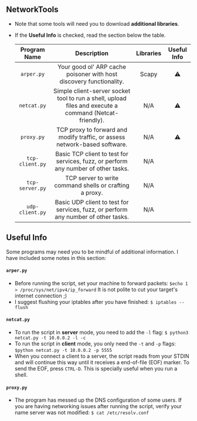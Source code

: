 ## NetworkTools

* Note that some tools will need you to download **additional libraries**.
* If the **Useful Info** is checked, read the section below the table.


   | Program Name | Description| Libraries| Useful Info |
   | :--------: | :---: | :---: | :---: | 
   | `arper.py`| Your good ol' ARP cache poisoner with host discovery functionality. | Scapy |⚠️ |
   | `netcat.py`| Simple client-server socket tool to run a shell, upload files and execute a command (Netcat-friendly). | N/A | ⚠️ |
   | `proxy.py`| TCP proxy to forward and modify traffic, or assess network-based software. | N/A |⚠️|
   | `tcp-client.py`| Basic TCP client to test for services, fuzz, or perform any number of other tasks. | N/A | |
   | `tcp-server.py`| TCP server to write command shells or crafting a proxy. | N/A ||
   | `udp-client.py`| Basic UDP client to test for services, fuzz, or perform any number of other tasks. | N/A ||

## Useful Info

Some programs may need you to be mindful of additional information. I have included some notes in this section:
   
#### `arper.py`

* Before running the script, set your machine to forward packets: `$echo 1 > /proc/sys/net/ipv4/ip_forward` 
It is not polite to cut your target's internet connection ;)
* I suggest flushing your iptables after you have finished: `$ iptables --flush`

#### `netcat.py` 

* To run the script in **server** mode, you need to add the `-l` flag: `$ python3 netcat.py -t 10.0.0.2 -l -c`
* To run the script in **client** mode, you only need the `-t` and `-p` flags: `$python netcat.py -t 10.0.0.2 -p 5555`
* When you connect a client to a server, the script reads from your STDIN and will continue this way until it receives a end-of-file (EOF) marker. To send the EOF, press `CTRL-D`. This is specially useful when you run a shell. 


#### `proxy.py`

* The program has messed up the DNS configuration of some users. If you are having networking issues after running the script, verify your name server was not modified: `$ cat /etc/resolv.conf`
